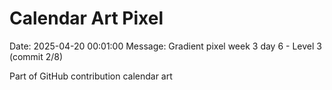 # Calendar Art Pixel

Date: 2025-04-20 00:01:00
Message: Gradient pixel week 3 day 6 - Level 3 (commit 2/8)

Part of GitHub contribution calendar art
